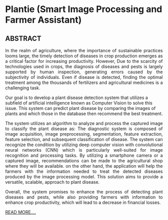 # Plantie (Smart Image Processing and Farmer Assistant)

## ABSTRACT

<p align="justify">
In the realm of agriculture, where the importance of sustainable practices looms large, the timely detection of diseases in crop production emerges as a critical factor for increasing productivity. However, Due to the scarcity of technologies used in crops, the diagnosis of diseases and pests is largely supported by human inspection, generating errors caused by the subjectivity of individuals. Even if disease is detected, finding the optimal treatment among the thousands of fertilizers and agricultural medicines is a challenging task.
</p>
Our goal is to develop a plant disease detection system that utilizes a subfield of artificial intelligence known as Computer Vision to solve this issue. This system can predict plant disease by comparing the images of plants and which those in the database then recommend the best treatment.
</p>
<p align="justify">
The system utilizes an algorithm to analyze and process the captured image to classify the plant disease as: The diagnostic system is composed of image acquisition, image preprocessing, segmentation, feature extraction, feature selection, and subsequent classification of disease. The system can recognize the condition by utilizing deep computer vision with convolutional neural networks (CNN) which is particularly well-suited for image recognition and processing tasks.
By utilizing a smartphone camera or a captured image, recommendations can be made to the agricultural shop where they will be available. on the other hand, the application will help the farmers with the information needed to treat the detected diseases produced by the image processing model. This solution aims to provide a versatile, scalable, approach to plant disease.
</p>

<p align="justify">
Overall, the system promises to enhance the process of detecting plant diseases and pests, while also providing farmers with information to enhance crop productivity, which will lead to a decrease in financial losses.
</p>

<a href='Plantie Documentation.pdf'>READ MORE....</a>
